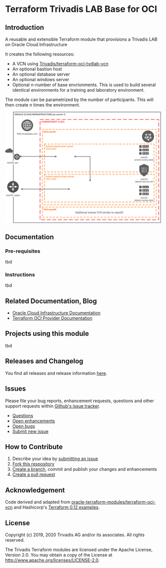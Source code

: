 # Terraform Trivadis LAB Base for OCI

## Introduction

A reusable and extensible Terraform module that provisions a Trivadis LAB on Oracle Cloud Infrastructure

It creates the following resources:

* A VCN using [Trivadis/terraform-oci-tvdlab-vcn](https://github.com/Trivadis/terraform-oci-tvdlab-vcn)
* An optional bastion host
* An optional database server
* An optional windows server
* Optional n-number of base envrionments. This is used to build several identical environments for a training and laboratory environment.

The module can be parametrized by the number of participants. This will then create n times the environment.

![VCN architecture overview](https://github.com/Trivadis/terraform-oci-tvdlab-base/raw/main/doc/images/architecture.png)

## Documentation

### Pre-requisites

tbd

### Instructions

tbd

## Related Documentation, Blog

- [Oracle Cloud Infrastructure Documentation](https://docs.cloud.oracle.com/iaas/Content/home.htm)
- [Terraform OCI Provider Documentation](https://www.terraform.io/docs/providers/oci/index.html)

## Projects using this module

tbd

## Releases and Changelog

You find all releases and release information [here](https://github.com/Trivadis/terraform-oci-tvdlab-base/releases).

## Issues
Please file your bug reports, enhancement requests, questions and other support requests within [Github's issue tracker](https://help.github.com/articles/about-issues/).

* [Questions](https://github.com/Trivadis/terraform-oci-tvdlab-base/issues?q=is%3Aissue+label%3Aquestion)
* [Open enhancements](https://github.com/Trivadis/terraform-oci-tvdlab-base/issues?q=is%3Aopen+is%3Aissue+label%3Aenhancement)
* [Open bugs](https://github.com/Trivadis/terraform-oci-tvdlab-base/issues?q=is%3Aopen+is%3Aissue+label%3Abug)
* [Submit new issue](https://github.com/Trivadis/terraform-oci-tvdlab-base/issues/new)

## How to Contribute

1. Describe your idea by [submitting an issue](https://github.com/Trivadis/terraform-oci-tvdlab-base/issues/new)
2. [Fork this respository](https://github.com/Trivadis/terraform-oci-tvdlab-base/fork)
3. [Create a branch](https://help.github.com/articles/creating-and-deleting-branches-within-your-repository/), commit and publish your changes and enhancements
4. [Create a pull request](https://help.github.com/articles/creating-a-pull-request/)

## Acknowledgement

Code derived and adapted from [oracle-terraform-modules/terraform-oci-vcn](https://github.com/oracle-terraform-modules/terraform-oci-vcn) and Hashicorp's [Terraform 0.12 examples](https://github.com/terraform-providers/terraform-provider-oci/tree/master/examples).

## License

Copyright (c) 2019, 2020 Trivadis AG and/or its associates. All rights reserved.

The Trivadis Terraform modules are licensed under the Apache License, Version 2.0. You may obtain a copy of the License at http://www.apache.org/licenses/LICENSE-2.0.
